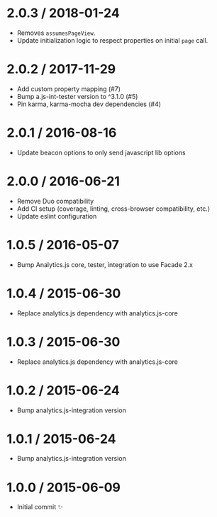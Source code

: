 2.0.3 / 2018-01-24
==================

 * Removes `assumesPageView`.
 * Update initialization logic to respect properties on initial `page` call.

2.0.2 / 2017-11-29
==================

  * Add custom property mapping (#7)
  * Bump a.js-int-tester version to ^3.1.0 (#5)
  * Pin karma, karma-mocha dev dependencies (#4)

2.0.1 / 2016-08-16
==================

  * Update beacon options to only send javascript lib options

2.0.0 / 2016-06-21
==================

  * Remove Duo compatibility
  * Add CI setup (coverage, linting, cross-browser compatibility, etc.)
  * Update eslint configuration

1.0.5 / 2016-05-07
==================

  * Bump Analytics.js core, tester, integration to use Facade 2.x

1.0.4 / 2015-06-30
==================

  * Replace analytics.js dependency with analytics.js-core

1.0.3 / 2015-06-30
==================

  * Replace analytics.js dependency with analytics.js-core

1.0.2 / 2015-06-24
==================

  * Bump analytics.js-integration version

1.0.1 / 2015-06-24
==================

  * Bump analytics.js-integration version

1.0.0 / 2015-06-09
==================

  * Initial commit :sparkles:
